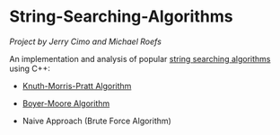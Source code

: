 # String-Searching-Algorithms
*Project by Jerry Cimo and Michael Roefs*

An implementation and analysis of popular [string searching algorithms] using C++:
- [Knuth-Morris-Pratt Algorithm]
- [Boyer-Moore Algorithm]
- Naive Approach (Brute Force Algorithm)

   [string searching algorithms]: <https://en.wikipedia.org/wiki/String_searching_algorithm>
   [Knuth-Morris-Pratt Algorithm]: <https://en.wikipedia.org/wiki/Knuth–Morris–Pratt_algorithm>
   [Boyer-Moore Algorithm]: <https://en.wikipedia.org/wiki/Boyer–Moore_string_search_algorithm>
